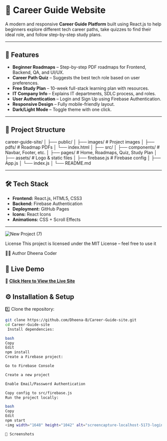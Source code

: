 # 🌟 Career Guide Website

A modern and responsive **Career Guide Platform** built using React.js to help beginners explore different tech career paths, take quizzes to find their ideal role, and follow step-by-step study plans.

---

## 🚀 Features

- **Beginner Roadmaps** – Step-by-step PDF roadmaps for Frontend, Backend, QA, and UI/UX.
- **Career Path Quiz** – Suggests the best tech role based on user preferences.
- **Free Study Plan** – 10-week full-stack learning plan with resources.
- **IT Company Info** – Explains IT departments, SDLC process, and roles.
- **User Authentication** – Login and Sign Up using Firebase Authentication.
- **Responsive Design** – Fully mobile-friendly layout.
- **Dark/Light Mode** – Toggle theme with one click.

---

## 📂 Project Structure

career-guide-site/
│
├── public/
│ ├── images/ # Project images
│ ├── pdfs/ # Roadmap PDFs
│ └── index.html
│
├── src/
│ ├── components/ # Navbar, Footer, etc.
│ ├── pages/ # Home, Roadmaps, Quiz, Study Plan
│ ├── assets/ # Logo & static files
│ ├── firebase.js # Firebase config
│ ├── App.js
│ └── index.js
│
└── README.md


---

## 🛠️ Tech Stack

- **Frontend:** React.js, HTML5, CSS3
- **Backend:** Firebase Authentication
- **Deployment:** GitHub Pages
- **Icons:** React Icons
- **Animations:** CSS + Scroll Effects

---


![New Project (7)](https://github.com/user-attachments/assets/e7f353d2-7735-45ef-9e92-67a4f273f3d6)


 License
This project is licensed under the MIT License – feel free to use it

👨‍💻 Author
Dheena Coder
## 🚀 Live Demo  
🔗 **[Click Here to View the Live Site](https://dheena-coder.netlify.app/)**

## ⚙️ Installation & Setup

1️⃣ Clone the repository:
```bash
git clone https://github.com/Dheena-B/Career-Guide-site.git
cd Career-Guide-site
 Install dependencies:

bash
Copy
Edit
npm install
Create a Firebase project:

Go to Firebase Console

Create a new project

Enable Email/Password Authentication

Copy config to src/firebase.js
Run the project locally:

bash
Copy
Edit
npm start
<img width="1648" height="1042" alt="screencapture-localhost-5173-login-2025-07-30-15_16_11" src="https://github.com/user-attachments/assets/b97514fe-6f83-4dff-bc8e-3d7f49b1325e" />

📸 Screenshots





